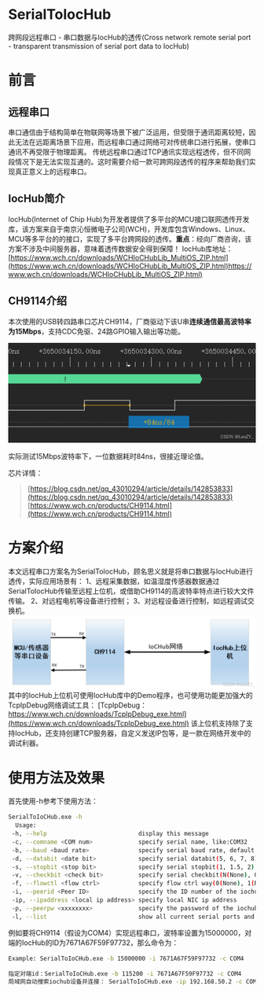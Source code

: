 # SerialToIocHub

跨网段远程串口 - 串口数据与IocHub的透传(Cross network remote serial port - transparent transmission of serial port data to IocHub)

# 前言

## 远程串口

串口通信由于结构简单在物联网等场景下被广泛运用，但受限于通讯距离较短，因此无法在远距离场景下应用，而远程串口通过网络可对传统串口进行拓展，使串口通讯不再受限于物理距离。
传统远程串口通过TCP通讯实现远程透传，但不同网段情况下是无法实现互通的。这时需要介绍一款可跨网段透传的程序来帮助我们实现真正意义上的远程串口。

## IocHub简介

IocHub(Internet of Chip Hub)为开发者提供了多平台的MCU接口联网透传开发库，该方案来自于南京沁恒微电子公司(WCH)，开发库包含Windows、Linux、MCU等多平台的的接口，实现了多平台跨网段的透传。**重点**：经向厂商咨询，该方案不涉及中间服务器，意味着透传数据安全得到保障！
IocHub库地址：[https://www.wch.cn/downloads/WCHIoCHubLib_MultiOS_ZIP.html](https://www.wch.cn/downloads/WCHIoCHubLib_MultiOS_ZIP.html)https://www.wch.cn/downloads/WCHIoCHubLib_MultiOS_ZIP.html)

## CH9114介绍

本次使用的USB转四路串口芯片CH9114，厂商驱动下该U串**连续通信最高波特率为15Mbps**，支持CDC免驱、24路GPIO输入输出等功能。

![img](README.assets/f83110e86482404492de1dd88f0b6689.png)

实际测试15Mbps波特率下，一位数据耗时84ns，很接近理论值。

芯片详情：

> [https://blog.csdn.net/qq_43010294/article/details/142853833](https://blog.csdn.net/qq_43010294/article/details/142853833)
> [https://www.wch.cn/products/CH9114.html](https://www.wch.cn/products/CH9114.html)

# 方案介绍

本文远程串口方案名为SerialToIocHub，顾名思义就是将串口数据与IocHub进行透传，实际应用场景有：
1、远程采集数据，如温湿度传感器数据通过SerialToIocHub传输至远程上位机，或借助CH9114的高波特率特点进行较大文件传输。
2、对远程电机等设备进行控制；
3、对远程设备进行控制，如远程调试交换机。
![img](README.assets/2006aaf7b6f04dde9e93ae690dd1b150.png)
其中的IocHub上位机可使用IocHub库中的Demo程序，也可使用功能更加强大的TcpIpDebug网络调试工具：
[TcpIpDebug：https://www.wch.cn/downloads/TcpIpDebug_exe.html](https://www.wch.cn/downloads/TcpIpDebug_exe.html)
该上位机支持除了支持IocHub，还支持创建TCP服务器，自定义发送IP包等，是一款在网络开发中的调试利器。

# 使用方法及效果

首先使用-h参考下使用方法：

```bash
SerialToIoCHub.exe -h
  Usage:
 -h, --help                          display this message
 -c, --comname <COM num>             specify serial name, like:COM32
 -b, --baud <baud rate>              specify serial baud rate, default: 115200
 -d, --databit <date bit>            specify serial databit(5, 6, 7, 8), default: 8
 -s, --stopbit <stop bit>            specify serial stopbit(1, 1.5, 2), default: 1
 -v, --checkbit <check bit>          specify serial checkbit(N(None), O(Odd), E(Even), M(Mask), S(Space)), default: N
 -f, --flowctl <flow ctrl>           specify flow ctrl way(0(None), 1(RTS/CTS), 2(DTR/DSR), 3(XON/XOFF), default: 0)
 -i, --peerid <Peer ID>              specify the ID number of the iochub peer
 -ip, --ipaddress <local ip address> specify local NIC ip address
 -p, --peerpw <xxxxxxxx>             specify the password of the iochub peer
 -l, --list                          show all current serial ports and friendly names
```

例如要将CH9114（假设为COM4）实现远程串口，波特率设置为15000000，对端的IocHub的ID为7671A67F59F97732，那么命令为：

```bash
Example: SerialToIoCHub.exe -b 15000000 -i 7671A67F59F97732 -c COM4
```

```bash
指定对端id：SerialToIoCHub.exe -b 115200 -i 7671A67F59F97732 -c COM4
局域网自动搜索iochub设备并连接： SerialToIoCHub.exe -ip 192.168.50.2 -c COM15 -b 15000000
```
